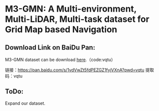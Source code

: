 # M3-GMN: A Multi-environment, Multi-LiDAR, Multi-task dataset for Grid Map based Navigation

## Download Link on BaiDu Pan:

M3-GMN dataset can be download [here](https://pan.baidu.com/s/1vdVwZt5fdPEZGZ1fyjVXnA?pwd=vqtu).（code:vqtu）

链接：https://pan.baidu.com/s/1vdVwZt5fdPEZGZ1fyjVXnA?pwd=vqtu 
提取码：vqtu

## ToDo:
Expand our dataset.

